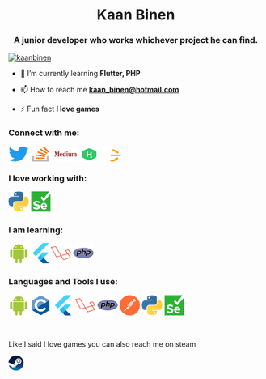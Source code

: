 <h1 align="center">Kaan Binen</h1>
<h3 align="center">A junior developer who works whichever project he can find.</h3>

<p align="left"> <a href="https://twitter.com/kaanbinen" target="blank"><img src="https://img.shields.io/twitter/follow/kaanbinen?logo=twitter&style=for-the-badge" alt="kaanbinen" /></a> </p>

- 🌱 I’m currently learning **Flutter, PHP**

- 📫 How to reach me **kaan_binen@hotmail.com**

- ⚡ Fun fact **I love games**

<h3 align="left">Connect with me:</h3>
<p align="left">
<a href="https://twitter.com/kaanbinen" target="blank"><img align="center" src="https://raw.githubusercontent.com/KaanBN/profile-icons/main/Twitter.svg" alt="kaanbinen" height="30" width="40" /></a>
<a href="https://stackoverflow.com/users/11446219" target="blank"><img align="center" src="https://raw.githubusercontent.com/KaanBN/profile-icons/main/stack-overflow.svg" alt="11446219" height="30" width="40" /></a>
<a href="https://medium.com/@kaan_binen" target="blank"><img align="center" src="https://raw.githubusercontent.com/KaanBN/profile-icons/main/medium.svg" alt="@kaan_binen" height="30" width="50" /></a>
<a href="https://www.hackerrank.com/kaan_mlnym" target="blank"><img align="center" src="https://raw.githubusercontent.com/KaanBN/profile-icons/main/hacker-rank.svg" alt="kaan_mlnym" height="30" width="40" /></a>
<a href="https://www.leetcode.com/naber" target="blank"><img align="center" src="https://raw.githubusercontent.com/KaanBN/profile-icons/main/leetcode.svg" alt="naber" height="30" width="40" /></a>
</p>

<h3 align="left">I love working with:</h3>
<p align="left"><img src="https://raw.githubusercontent.com/KaanBN/profile-icons/main/python.svg" title="Python" width="40" height="40"/> <img src="https://raw.githubusercontent.com/KaanBN/profile-icons/main/selenium.svg" title="Selenium" width="40" height="40"/></p>

<h3 align="left">I am learning:</h3><p><img src="https://raw.githubusercontent.com/KaanBN/profile-icons/main/android.svg" title="Android" alt="android" width="40" height="40"/> <img src="https://raw.githubusercontent.com/KaanBN/profile-icons/main/flutter.svg" title="Flutter" alt="flutter" width="40" height="40"/><img src="https://raw.githubusercontent.com/KaanBN/profile-icons/main/laravel.svg" title="Laravel" alt="laravel" width="40" height="40"/> <img src="https://raw.githubusercontent.com/KaanBN/profile-icons/main/php.svg" title="PHP" alt="php" width="40" height="40"/></p>

<h3 align="left">Languages and Tools I use:</h3>
<p align="left"><img src="https://raw.githubusercontent.com/KaanBN/profile-icons/main/android.svg" title="Android" alt="android" width="40" height="40"/> <img src="https://raw.githubusercontent.com/KaanBN/profile-icons/main/c.svg" alt="c" width="40" height="40"/> <img src="https://raw.githubusercontent.com/KaanBN/profile-icons/main/flutter.svg" title="Flutter" alt="flutter" width="40" height="40"/> <img src="https://raw.githubusercontent.com/KaanBN/profile-icons/main/laravel.svg" alt="laravel" width="40" height="40"/> <img src="https://raw.githubusercontent.com/KaanBN/profile-icons/main/php.svg" title="PHP" alt="php" width="40" height="40"/> <img src="https://raw.githubusercontent.com/KaanBN/profile-icons/main/postman.svg" title="Postman" alt="postman" width="40" height="40"/> <img src="https://raw.githubusercontent.com/KaanBN/profile-icons/main/python.svg" title="Python" alt="python" width="40" height="40"/> <img src="https://raw.githubusercontent.com/KaanBN/profile-icons/main/selenium.svg" title="Selenium" alt="selenium" width="40" height="40"/></p>


<br>
<p>Like I said I love games you can also reach me on steam</p> <a href="https://steamcommunity.com/id/EpicGreifer"><img src="https://raw.githubusercontent.com/KaanBN/profile-icons/main/steam.svg"  alt="selenium" width="30" height="30"/></a>
